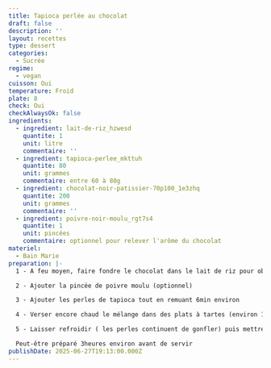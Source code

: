 ```yaml
---
title: Tapioca perlée au chocolat
draft: false
description: ''
layout: recettes
type: dessert
categories:
  - Sucrée
regime:
  - vegan
cuisson: Oui
temperature: Froid
plate: 8
check: Oui
checkAlwaysOk: false
ingredients:
  - ingredient: lait-de-riz_hzwesd
    quantite: 1
    unit: litre
    commentaire: ''
  - ingredient: tapioca-perlee_mkttuh
    quantite: 80
    unit: grammes
    commentaire: entre 60 à 80g
  - ingredient: chocolat-noir-patissier-70p100_1e3zhq
    quantite: 200
    unit: grammes
    commentaire: ''
  - ingredient: poivre-noir-moulu_rgt7s4
    quantite: 1
    unit: pincées
    commentaire: optionnel pour relever l'arôme du chocolat
materiel:
  - Bain Marie
preparation: |-
  1 - A feu moyen, faire fondre le chocolat dans le lait de riz pour obtenir un chocolat au lait. ( ne pas faire bouillir)

  2 - Ajouter la pincée de poivre moulu (optionnel)

  3 - Ajouter les perles de tapioca tout en remuant 6min environ

  4 - Verser encore chaud le mélange dans des plats à tartes (environ 1 à 2cm d'épaisseur max)

  5 - Laisser refroidir ( les perles continuent de gonfler) puis mettre au frigo pour que la préparation prenne en consistance.

  Peut-être préparé 3heures environ avant de servir
publishDate: 2025-06-27T19:13:00.000Z
---
```


